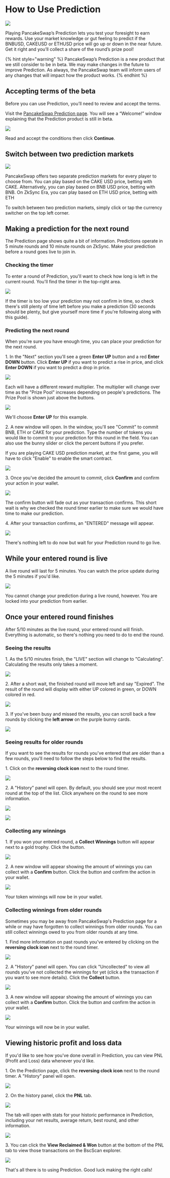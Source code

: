 # How to Use Prediction

![](../../.gitbook/assets/how-to-porediction-header.png)

Playing PancakeSwap’s Prediction lets you test your foresight to earn rewards. Use your market knowledge or gut feeling to predict if the BNBUSD, CAKEUSD or ETHUSD price will go up or down in the near future. Get it right and you’ll collect a share of the round’s prize pool!

{% hint style="warning" %}
PancakeSwap’s Prediction is a new product that we still consider to be in beta. We may make changes in the future to improve Prediction. As always, the PancakeSwap team will inform users of any changes that will impact how the product works.
{% endhint %}

## Accepting terms of the beta

Before you can use Prediction, you’ll need to review and accept the terms.

Visit the [PancakeSwap Prediction page](https://pancakeswap.finance/prediction). You will see a “Welcome!” window explaining that the Prediction product is still in beta.

![](../../.gitbook/assets/1-how-to-use-predictions.png)

Read and accept the conditions then click **Continue**.

## Switch between two prediction markets

![](<../../.gitbook/assets/MBP4-2022.06.27-114859-Google Chrome-Prediction  PancakeSwap - $3.405.gif>)

PancakeSwap offers two separate prediction markets for every player to choose from. You can play based on the CAKE USD price, betting with CAKE. Alternatively, you can play based on BNB USD price, betting with BNB. On ZkSync Era, you can play based on ETH USD price, betting with ETH

To switch between two prediction markets, simply click or tap the currency switcher on the top left corner.

## Making a prediction for the next round

The Prediction page shows quite a bit of information. Predictions operate in 5 minute rounds and 10 minute rounds on ZkSync. Make your prediction before a round goes live to join in.

### Checking the timer

To enter a round of Prediction, you'll want to check how long is left in the current round. You'll find the timer in the top-right area.

![](<../../.gitbook/assets/image (147).png>)

If the timer is too low your prediction may not confirm in time, so check there's still plenty of time left before you make a prediction (30 seconds should be plenty, but give yourself more time if you're following along with this guide).

### Predicting the next round

When you're sure you have enough time, you can place your prediction for the next round.

1\. In the "Next" section you'll see a green **Enter UP** button and a red **Enter DOWN** button. Click **Enter UP** if you want to predict a rise in price, and click **Enter DOWN** if you want to predict a drop in price.

![](<../../.gitbook/assets/image (30).png>)

Each will have a different reward multiplier. The multiplier will change over time as the "Prize Pool" increases depending on people's predictions. The Prize Pool is shown just above the buttons.

![](<../../.gitbook/assets/image (58).png>)

We'll choose **Enter UP** for this example.

2\. A new window will open. In the window, you'll see "Commit" to commit BNB, ETH or CAKE for your prediction. Type the number of tokens you would like to commit to your prediction for this round in the field. You can also use the bunny slider or click the percent buttons if you prefer.

If you are playing CAKE USD prediction market, at the first game, you will have to click "Enable" to enable the smart contract.

![](<../../.gitbook/assets/image (172).png>)

3\. Once you've decided the amount to commit, click **Confirm** and confirm your action in your wallet.

![](<../../.gitbook/assets/image (111).png>)

The confirm button will fade out as your transaction confirms. This short wait is why we checked the round timer earlier to make sure we would have time to make our prediction.

4\. After your transaction confirms, an "ENTERED" message will appear.

![](<../../.gitbook/assets/image (75).png>)

There's nothing left to do now but wait for your Prediction round to go live.

## While your entered round is live

A live round will last for 5 minutes. You can watch the price update during the 5 minutes if you'd like.&#x20;

![](<../../.gitbook/assets/image (155).png>)

You cannot change your prediction during a live round, however. You are locked into your prediction from earlier.

## Once your entered round finishes

After 5/10 minutes as the live round, your entered round will finish. Everything is automatic, so there's nothing you need to do to end the round.

### Seeing the results

1\. As the 5/10 minutes finish, the "LIVE" section will change to "Calculating". Calculating the results only takes a moment.

![](<../../.gitbook/assets/image (125).png>)

2\. After a short wait, the finished round will move left and say "Expired". The result of the round will display with either UP colored in green, or DOWN colored in red.

![](<../../.gitbook/assets/image (179).png>)

3\. If you've been busy and missed the results, you can scroll back a few rounds by clicking the **left arrow** on the purple bunny cards.

![](<../../.gitbook/assets/image (99).png>)

### Seeing results for older rounds

If you want to see the results for rounds you've entered that are older than a few rounds, you'll need to follow the steps below to find the results.

1\. Click on the **reversing clock icon** next to the round timer.

![](<../../.gitbook/assets/image (135).png>)

2\. A "History" panel will open. By default, you should see your most recent round at the top of the list. Click anywhere on the round to see more information.

![](<../../.gitbook/assets/image (105).png>)

![](<../../.gitbook/assets/image (208).png>)

### Collecting any winnings

1\. If you won your entered round, a **Collect Winnings** button will appear next to a gold trophy. Click the button.

![](<../../.gitbook/assets/image (51).png>)

2\. A new window will appear showing the amount of winnings you can collect with a **Confirm** button. Click the button and confirm the action in your wallet.

![](<../../.gitbook/assets/image (214).png>)

Your token winnings will now be in your wallet.

### Collecting winnings from older rounds

Sometimes you may be away from PancakeSwap's Prediction page for a while or may have forgotten to collect winnings from older rounds. You can still collect winnings owed to you from older rounds at any time.

1\. Find more information on past rounds you've entered by clicking on the **reversing clock icon** next to the round timer.

![](<../../.gitbook/assets/image (135).png>)

2\. A "History" panel will open. You can click "Uncollected" to view all rounds you've not collected the winnings for yet (click a the transaction if you want to see more details). Click the **Collect** button.

![](<../../.gitbook/assets/image (132).png>)

3\. A new window will appear showing the amount of winnings you can collect with a **Confirm** button. Click the button and confirm the action in your wallet.

![](<../../.gitbook/assets/image (214).png>)

Your winnings will now be in your wallet.

## Viewing historic profit and loss data

If you'd like to see how you've done overall in Prediction, you can view PNL (Profit and Loss) data whenever you'd like.

1\. On the Prediction page, click the **reversing clock icon** next to the round timer. A "History" panel will open.

![](<../../.gitbook/assets/image (135).png>)

2\. On the history panel, click the **PNL** tab.

![](<../../.gitbook/assets/image (323).png>)

The tab will open with stats for your historic performance in Prediction, including your net results, average return, best round, and other information.

![](<../../.gitbook/assets/image (194).png>)

3\. You can click the **View Reclaimed & Won** button at the bottom of the PNL tab to view those transactions on the BscScan explorer.

![](<../../.gitbook/assets/image (192).png>)

That's all there is to using Prediction. Good luck making the right calls!



&#x20;
